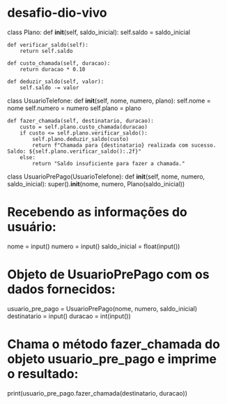 # desafio-dio-vivo
class Plano:
    def __init__(self, saldo_inicial):
        self.saldo = saldo_inicial

    def verificar_saldo(self):
        return self.saldo

    def custo_chamada(self, duracao):
        return duracao * 0.10

    def deduzir_saldo(self, valor):
        self.saldo -= valor

class UsuarioTelefone:
    def __init__(self, nome, numero, plano):
        self.nome = nome
        self.numero = numero
        self.plano = plano

    def fazer_chamada(self, destinatario, duracao):
        custo = self.plano.custo_chamada(duracao)
        if custo <= self.plano.verificar_saldo():
            self.plano.deduzir_saldo(custo)
            return f"Chamada para {destinatario} realizada com sucesso. Saldo: ${self.plano.verificar_saldo():.2f}"
        else:
            return "Saldo insuficiente para fazer a chamada."


class UsuarioPrePago(UsuarioTelefone):
    def __init__(self, nome, numero, saldo_inicial):
        super().__init__(nome, numero, Plano(saldo_inicial))

# Recebendo as informações do usuário:
nome = input()
numero = input()
saldo_inicial = float(input())

# Objeto de UsuarioPrePago com os dados fornecidos:
usuario_pre_pago = UsuarioPrePago(nome, numero, saldo_inicial)
destinatario = input()
duracao = int(input())

# Chama o método fazer_chamada do objeto usuario_pre_pago e imprime o resultado:
print(usuario_pre_pago.fazer_chamada(destinatario, duracao))
